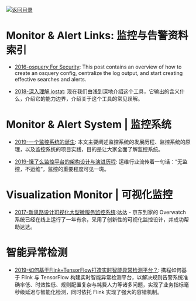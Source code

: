 [![返回目录](https://user-images.githubusercontent.com/5803001/38079637-ff0abcf0-3371-11e8-9b76-ad651620afc7.jpg)](https://github.com/wx-chevalier/Awesome-Lists)

# Monitor & Alert Links: 监控与告警资料索引

- [2016-osquery For Security](https://medium.com/@clong/osquery-for-security-b66fffdf2daf): This post contains an overview of how to create an osquery config, centralize the log output, and start creating effective searches and alerts.

- [2018-深入理解 iostat](https://mp.weixin.qq.com/s/nvDudsOmYxLUKblcAtCqng): 现在我们由浅到深地介绍这个工具，它输出的含义什么，介绍它的能力边界，介绍关于这个工具的常见误解。

# Monitor & Alert System | 监控系统

- [2019-一个监控系统的诞生](https://mp.weixin.qq.com/s/YoEzyF8yQRAkWf8ZCpjhGA): 本文主要阐述监控系统的发展历程、监控系统的原理，以及监控系统的项目实践，目的是让大家全面了解监控系统。

- [2019-饿了么监控平台的架构设计与演进历程](https://mp.weixin.qq.com/s/7VD6MpEwrzZbEFSgdoO6kQ): 运维行业流传着一句话：“无监控，不运维”，监控的重要程度可见一斑。

# Visualization Monitor | 可视化监控

- [2017-新思路设计可视化大型微服务监控系统](https://mp.weixin.qq.com/s/UTcpXJcrIERHZYmLkt1gog):达达 - 京东到家的 Overwatch 系统已经在线上运行了一年有余，采用了创新性的可视化监控设计，并成功帮助达达。

# 智能异常检测

- [2019-如何基于Flink+TensorFlow打造实时智能异常检测平台？](https://mp.weixin.qq.com/s/lKsHvKjbIyBJ5OmCl2fIvg): 携程如何基于 Flink 与 TensorFlow 构建实时智能异常检测平台，以解决规则告警系统准确率低、时效性低、规则配置复杂与耗费人力等诸多问题，实现了业务指标毫秒级延迟与智能化检测，同时依托 Flink 实现了强大的容错机制。